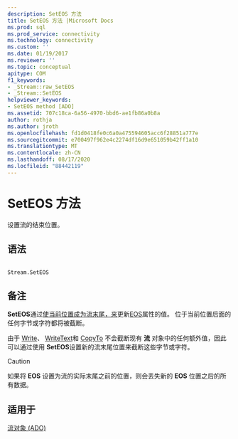 ```yaml
---
description: SetEOS 方法
title: SetEOS 方法 |Microsoft Docs
ms.prod: sql
ms.prod_service: connectivity
ms.technology: connectivity
ms.custom: ''
ms.date: 01/19/2017
ms.reviewer: ''
ms.topic: conceptual
apitype: COM
f1_keywords:
- _Stream::raw_SetEOS
- _Stream::SetEOS
helpviewer_keywords:
- SetEOS method [ADO]
ms.assetid: 707c18ca-6a56-4970-bbd6-ae1fb86a0b8a
author: rothja
ms.author: jroth
ms.openlocfilehash: fd1d0418fe0c6a0a475594605acc6f28851a777e
ms.sourcegitcommit: e700497f962e4c2274df16d9e651059b42ff1a10
ms.translationtype: MT
ms.contentlocale: zh-CN
ms.lasthandoff: 08/17/2020
ms.locfileid: "88442119"
---
```

# <a name="seteos-method"></a>SetEOS 方法
设置流的结束位置。  
  
## <a name="syntax"></a>语法  
  
```  
  
Stream.SetEOS  
```  
  
## <a name="remarks"></a>备注  
 **SetEOS**通过[使当前位置成为流末尾，来](../../../ado/reference/ado-api/position-property-ado.md)更新[EOS](../../../ado/reference/ado-api/eos-property.md)属性的值。 位于当前位置后面的任何字节或字符都将被截断。  
  
 由于 [Write](../../../ado/reference/ado-api/write-method.md)、 [WriteText](../../../ado/reference/ado-api/writetext-method.md)和 [CopyTo](../../../ado/reference/ado-api/copyto-method-ado.md) 不会截断现有 **流** 对象中的任何额外值，因此可以通过使用 **SetEOS**设置新的流末尾位置来截断这些字节或字符。  
  
> [!CAUTION]
>  如果将 **EOS** 设置为流的实际末尾之前的位置，则会丢失新的 **EOS** 位置之后的所有数据。  
  
## <a name="applies-to"></a>适用于  
 [流对象 (ADO)](../../../ado/reference/ado-api/stream-object-ado.md)

